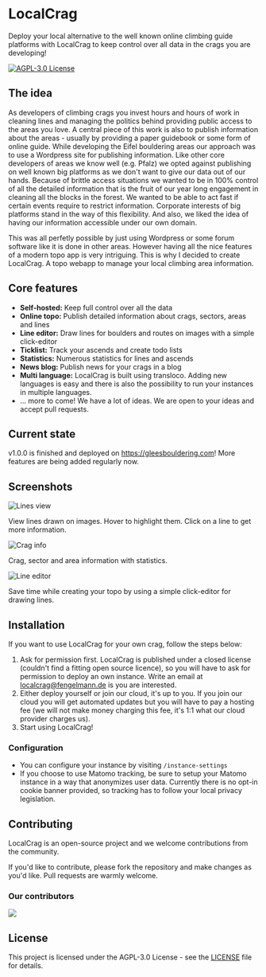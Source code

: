 # LocalCrag

Deploy your local alternative to the well known online climbing guide platforms with LocalCrag to keep control over all data in the crags you are developing!

[![AGPL-3.0 License](https://img.shields.io/badge/License-AGPL%203.0-blue.svg)](https://www.gnu.org/licenses/agpl-3.0)

## The idea

As developers of climbing crags you invest hours and hours of work in cleaning lines and managing the politics behind providing public access to the areas you love. A central piece of this work is also to publish information about the areas - usually by providing a paper guidebook or some form of online guide. While developing the Eifel bouldering areas our approach was to use a Wordpress site for publishing information. Like other core developers of areas we know well (e.g. Pfalz) we opted against publishing on well known big platforms as we don't want to give our data out of our hands. Because of brittle access situations we wanted to be in 100% control of all the detailed information that is the fruit of our year long engagement in cleaning all the blocks in the forest. We wanted to be able to act fast if certain events require to restrict information. Corporate interests of big platforms stand in the way of this flexibility. And also, we liked the idea of having our information accessible under our own domain.

This was all perfetly possible by just using Wordpress or some forum software like it is done in other areas. However having all the nice features of a modern topo app is very intriguing. This is why I decided to create LocalCrag. A topo webapp to manage your local climbing area information.

## Core features

- **Self-hosted:** Keep full control over all the data
- **Online topo:** Publish detailed information about crags, sectors, areas and lines 
- **Line editor:** Draw lines for boulders and routes on images with a simple click-editor
- **Ticklist:** Track your ascends and create todo lists
- **Statistics:** Numerous statistics for lines and ascends
- **News blog:** Publish news for your crags in a blog
- **Multi language:** LocalCrag is built using transloco. Adding new languages is easy and there is also the possibility to run your instances in multiple languages.
- ... more to come! We have a lot of ideas. We are open to your ideas and accept pull requests.

## Current state

v1.0.0 is finished and deployed on https://gleesbouldering.com! More features are being added regularly now.

## Screenshots

![Lines view](docs/assets/topo-images.png "Line view")

View lines drawn on images. Hover to highlight them. Click on a line to get more information.

![Crag info](docs/assets/crag-info.png "Crag info")

Crag, sector and area information with statistics.

![Line editor](docs/assets/line-editor.png "Line editor")

Save time while creating your topo by using a simple click-editor for drawing lines.

## Installation

If you want to use LocalCrag for your own crag, follow the steps below:

1. Ask for permission first. LocalCrag is published under a closed license (couldn't find a fitting open source licence), so you will have to ask for permission to deploy an own instance. Write an email at localcrag@fengelmann.de is you are interested.
2. Either deploy yourself or join our cloud, it's up to you. If you join our cloud you will get automated updates but you will have to pay a hosting fee (we will not make money charging this fee, it's 1:1 what our cloud provider charges us).
3. Start using LocalCrag!

### Configuration

- You can configure your instance by visiting `/instance-settings`
- If you choose to use Matomo tracking, be sure to setup your Matomo instance in a way that anonymizes user data. Currently there is no opt-in cookie banner provided, so tracking has to follow your local privacy legislation.

## Contributing

LocalCrag is an open-source project and we welcome contributions from the community.

If you'd like to contribute, please fork the repository and make changes as you'd like. Pull requests are warmly welcome.

### Our contributors

<a href="https://github.com/LocalCrag/LocalCragApp/graphs/contributors">
  <img src="https://contrib.rocks/image?repo=LocalCrag/LocalCragApp" />
</a>

## License

This project is licensed under the AGPL-3.0 License - see the [LICENSE](./LICENSE) file for details.
